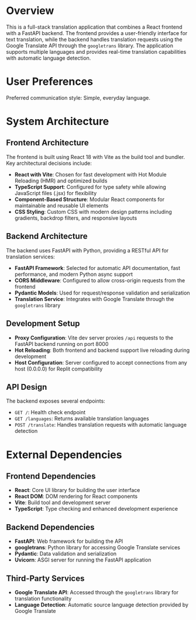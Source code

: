 # Overview

This is a full-stack translation application that combines a React frontend with a FastAPI backend. The frontend provides a user-friendly interface for text translation, while the backend handles translation requests using the Google Translate API through the `googletrans` library. The application supports multiple languages and provides real-time translation capabilities with automatic language detection.

# User Preferences

Preferred communication style: Simple, everyday language.

# System Architecture

## Frontend Architecture
The frontend is built using React 18 with Vite as the build tool and bundler. Key architectural decisions include:

- **React with Vite**: Chosen for fast development with Hot Module Reloading (HMR) and optimized builds
- **TypeScript Support**: Configured for type safety while allowing JavaScript files (.jsx) for flexibility
- **Component-Based Structure**: Modular React components for maintainable and reusable UI elements
- **CSS Styling**: Custom CSS with modern design patterns including gradients, backdrop filters, and responsive layouts

## Backend Architecture
The backend uses FastAPI with Python, providing a RESTful API for translation services:

- **FastAPI Framework**: Selected for automatic API documentation, fast performance, and modern Python async support
- **CORS Middleware**: Configured to allow cross-origin requests from the frontend
- **Pydantic Models**: Used for request/response validation and serialization
- **Translation Service**: Integrates with Google Translate through the `googletrans` library

## Development Setup
- **Proxy Configuration**: Vite dev server proxies `/api` requests to the FastAPI backend running on port 8000
- **Hot Reloading**: Both frontend and backend support live reloading during development
- **Host Configuration**: Server configured to accept connections from any host (0.0.0.0) for Replit compatibility

## API Design
The backend exposes several endpoints:
- `GET /`: Health check endpoint
- `GET /languages`: Returns available translation languages
- `POST /translate`: Handles translation requests with automatic language detection

# External Dependencies

## Frontend Dependencies
- **React**: Core UI library for building the user interface
- **React DOM**: DOM rendering for React components
- **Vite**: Build tool and development server
- **TypeScript**: Type checking and enhanced development experience

## Backend Dependencies
- **FastAPI**: Web framework for building the API
- **googletrans**: Python library for accessing Google Translate services
- **Pydantic**: Data validation and serialization
- **Uvicorn**: ASGI server for running the FastAPI application

## Third-Party Services
- **Google Translate API**: Accessed through the `googletrans` library for translation functionality
- **Language Detection**: Automatic source language detection provided by Google Translate